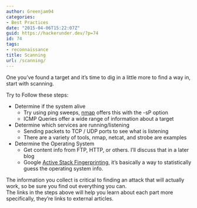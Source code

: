 ```yaml
---
author: Greenjam94
categories:
- Best Practices
date: "2015-04-06T15:22:07Z"
guid: https://hackerunder.dev/?p=74
id: 74
tags:
- reconnaissance
title: Scanning
url: /scanning/
---
```


One you’ve found a target and it’s time to dig in a little more to find a way in, start with scanning.

Try to Follow these steps:

- Determine if the system alive 
    - Try using ping sweeps, [nmap](http://null-byte.wonderhowto.com/how-to/hack-like-pro-advanced-nmap-for-reconnaissance-0151619/ "Using Nmap") offers this with the -sP option
    - ICMP Queries offer a wide range of information about a target
- Determine which services are running/listening 
    - Sending packets to TCP / UDP ports to see what is listening
    - There are a variety of tools, nmap, netcat, and strobe are examples
- Determine the Operating System 
    - Get content info from FTP, HTTP, or others. I’ll discuss that in a later blog
    - Google [Active Stack Fingerprinting](http://an-ethical-hacker.blogspot.com/2008/02/active-stack-fingerprinting.html "Somone's view on ASF"), it’s basically a way to statistically guess the operating system info.

The information you collect is critical to finding an attack that will actually work, so be sure you find out everything you can.  
The links in the steps above will help you learn about each part more specifically, they’re links to external articles.